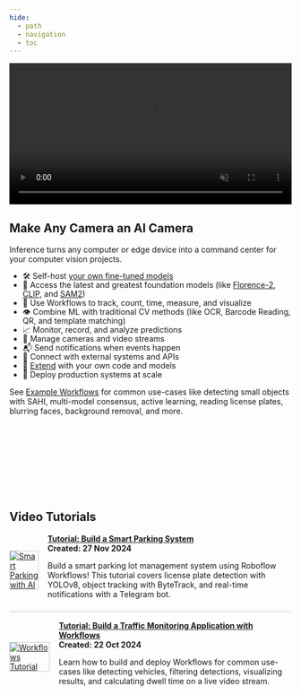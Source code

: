 ```yaml
---
hide:
  - path
  - navigation
  - toc
---
```


<video width="100%" autoplay loop muted>
  <source src="https://github.com/user-attachments/assets/743233d9-3460-442d-83f8-20e29e76b346" type="video/mp4">
</video>

## Make Any Camera an AI Camera

Inference turns any computer or edge device into a command center for your computer vision projects.

* 🛠️ Self-host [your own fine-tuned models](/quickstart/explore_models.md)
* 🧠 Access the latest and greatest foundation models (like [Florence-2](https://blog.roboflow.com/florence-2/), [CLIP](https://blog.roboflow.com/openai-clip/), and [SAM2](https://blog.roboflow.com/what-is-segment-anything-2/))
* 🤝 Use Workflows to track, count, time, measure, and visualize
* 👁️ Combine ML with traditional CV methods (like OCR, Barcode Reading, QR, and template matching)
* 📈 Monitor, record, and analyze predictions
* 🎥 Manage cameras and video streams
* 📬 Send notifications when events happen
* 🛜 Connect with external systems and APIs
* 🔗 [Extend](/workflows/create_workflow_block.md) with your own code and models
* 🚀 Deploy production systems at scale

See [Example Workflows](https://roboflow.com/workflows/templates) for common use-cases like detecting small objects with SAHI, multi-model consensus, active learning, reading license plates, blurring faces, background removal, and more.

<a href="/quickstart/run_a_model/" class="button">Get started with our "Run your first model" guide</a>
<div class="button-holder">
  <a href="/quickstart/inference_101/" class="button half-button">Learn about the various ways you can use Inference</a>
  <a href="/workflows/about/" class="button half-button">Build a visual agent with Workflows</a>
</div>

## Video Tutorials

<div class="tutorial-list">
  <!-- Tutorial 1 -->
  <div class="tutorial-item">
    <a href="https://youtu.be/tZa-QgFn7jg">
      <img src="https://img.youtube.com/vi/tZa-QgFn7jg/0.jpg" alt="Smart Parking with AI" />
    </a>
    <div class="tutorial-content">
      <a href="https://youtu.be/tZa-QgFn7jg">
        <strong>Tutorial: Build a Smart Parking System</strong>
      </a>
      <div><strong>Created: 27 Nov 2024</strong></div>
      <p>
        Build a smart parking lot management system using Roboflow Workflows!
        This tutorial covers license plate detection with YOLOv8, object tracking
        with ByteTrack, and real-time notifications with a Telegram bot.
      </p>
    </div>
  </div>

  <!-- Tutorial 2 -->
  <div class="tutorial-item">
    <a href="https://youtu.be/VCbcC5OEGRU">
      <img src="https://img.youtube.com/vi/VCbcC5OEGRU/0.jpg" alt="Workflows Tutorial" />
    </a>
    <div class="tutorial-content">
      <a href="https://youtu.be/VCbcC5OEGRU">
        <strong>Tutorial: Build a Traffic Monitoring Application with Workflows</strong>
      </a>
      <div><strong>Created: 22 Oct 2024</strong></div>
      <p>
        Learn how to build and deploy Workflows for common use-cases like detecting 
        vehicles, filtering detections, visualizing results, and calculating dwell 
        time on a live video stream.
      </p>
    </div>
  </div>
  
  <!-- Add more .tutorial-item blocks as needed -->
</div>

<style>
.button-holder {
  margin-bottom: 1.5rem;
}

.button {
  background-color: var(--md-primary-fg-color);
  display: flex;
  padding: 10px;
  color: white !important;
  border-radius: 5px;
  text-align: center;
  align-items: center;
  justify-content: center;
}

.md-typeset h2 {
  margin-top: 1rem;
}

ul {
  line-height: 1rem;
}

/* Hide <h1> on homepage */
.md-typeset h1 {
  display: none;
}
.md-main__inner {
  margin-top: -1rem;
}

/* constrain to same width even w/o sidebar */
.md-content {
  max-width: 50rem;
  margin: auto;
}

/* hide edit button */
article > a.md-content__button.md-icon:first-child {
    display: none;
}

/* tutorial list styling */
.tutorial-list {
  display: flex;
  flex-direction: column;
  margin-bottom: 2rem;
}

.tutorial-item {
  display: flex;
  flex-direction: row;
  align-items: center;
  gap: 1rem;

  border-bottom: 1px solid #ccc;
  padding-bottom: 0.5rem;
  margin-bottom: 1rem;
}

.tutorial-item:last-of-type {
  border-bottom: none;
  margin-bottom: 0;
}

.tutorial-item img {
  max-width: 300px;
  height: auto;
  flex-shrink: 0;
  border: 1px solid #ccc;
}

.tutorial-content {
  flex: 1 1 auto;
}

/* On mobile: stack content and center the thumbnail */
@media (max-width: 768px) {
  .tutorial-item {
    flex-direction: column;
    align-items: center;
  }
  .tutorial-item img {
    max-width: 100%;
    margin: 0 auto;
    display: block;
  }
}
</style>